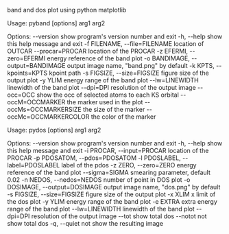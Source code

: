 band and dos plot using python matplotlib

Usage: pyband [options] arg1 arg2

Options:
  --version             show program's version number and exit
  -h, --help            show this help message and exit
  -f FILENAME, --file=FILENAME
                        location of OUTCAR
  --procar=PROCAR       location of the PROCAR
  -z EFERMI, --zero=EFERMI
                        energy reference of the band plot
  -o BANDIMAGE, --output=BANDIMAGE
                        output image name, "band.png" by default
  -k KPTS, --kpoints=KPTS
                        kpoint path
  -s FIGSIZE, --size=FIGSIZE
                        figure size of the output plot
  -y YLIM               energy range of the band plot
  --lw=LINEWIDTH        linewidth of the band plot
  --dpi=DPI             resolution of the output image
  --occ=OCC             show the occ of selected atoms to each KS orbital
  --occM=OCCMARKER      the marker used in the plot
  --occMs=OCCMARKERSIZE
                        the size of the marker
  --occMc=OCCMARKERCOLOR
                        the color of the marker

Usage: pydos [options] arg1 arg2

Options:
  --version             show program's version number and exit
  -h, --help            show this help message and exit
  -i PROCAR, --input=PROCAR
                        location of the PROCAR
  -p PDOSATOM, --pdos=PDOSATOM
  -l PDOSLABEL, --label=PDOSLABEL
                        label of the pdos
  -z ZERO, --zero=ZERO  energy reference of the band plot
  --sigma=SIGMA         smearing parameter, default 0.02
  -n NEDOS, --nedos=NEDOS
                        number of point in DOS plot
  -o DOSIMAGE, --output=DOSIMAGE
                        output image name, "dos.png" by default
  -s FIGSIZE, --size=FIGSIZE
                        figure size of the output plot
  -x XLIM               x limit of the dos plot
  -y YLIM               energy range of the band plot
  -e EXTRA              extra energy range of the band plot
  --lw=LINEWIDTH        linewidth of the band plot
  --dpi=DPI             resolution of the output image
  --tot                 show total dos
  --notot               not show total dos
  -q, --quiet           not show the resulting image


